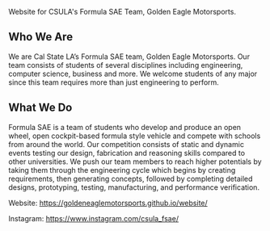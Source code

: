 Website for CSULA's Formula SAE Team, Golden Eagle Motorsports.

## Who We Are
We are Cal State LA’s Formula SAE team, Golden Eagle Motorsports. Our team consists of students of several disciplines including engineering, computer science, business and more. We welcome students of any major since this team requires more than just engineering to perform.

## What We Do
Formula SAE is a team of students who develop and produce an open wheel, open cockpit-based formula style vehicle and compete with schools from around the world. Our competition consists of static and dynamic events testing our design, fabrication and reasoning skills compared to other universities. We push our team members to reach higher potentials by taking them through the engineering cycle which begins by creating requirements, then generating concepts, followed by completing detailed designs, prototyping, testing, manufacturing, and performance verification.

Website:
https://goldeneaglemotorsports.github.io/website/

Instagram:
https://www.instagram.com/csula_fsae/


